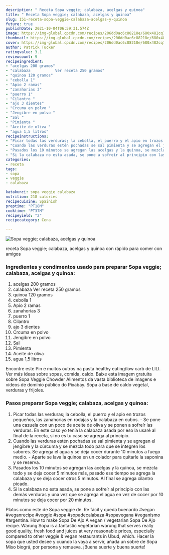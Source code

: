 ```yaml
---
description: " Receta Sopa veggie; calabaza, acelgas y quinoa"
title: " Receta Sopa veggie; calabaza, acelgas y quinoa"
slug: 151-receta-sopa-veggie-calabaza-acelgas-y-quinoa
future: true
publishDate: 2021-10-04T06:59:31.574Z
image: https://img-global.cpcdn.com/recipes/206dd0ac6c88218e/680x482cq70/sopa-veggie-calabaza-acelgas-y-quinoa-foto-principal.jpg
thumbnail: https://img-global.cpcdn.com/recipes/206dd0ac6c88218e/680x482cq70/sopa-veggie-calabaza-acelgas-y-quinoa-foto-principal.jpg
cover: https://img-global.cpcdn.com/recipes/206dd0ac6c88218e/680x482cq70/sopa-veggie-calabaza-acelgas-y-quinoa-foto-principal.jpg
author: Patrick Tucker
ratingvalue: 3.1
reviewcount: 9
recipeingredient:
- "acelgas 200 gramos"
- "calabaza           Ver receta 250 gramos"
- "quinoa 120 gramos"
- "cebolla 1"
- "Apio 2 ramas"
- "zanahorias 3"
- "puerro 1"
- "Cilantro "
- "ajo 3 dientes"
- "Crcuma en polvo "
- "Jengibre en polvo "
- "Sal "
- "Pimienta "
- "Aceite de oliva "
- "agua 1,5 litros"
recipeinstructions:
- "Picar todas las verduras; la cebolla, el puerro y el apio en trozos pequeños, las zanahorias en rodajas y la calabaza en cubos.  Se pone una cazuela con un poco de aceite de oliva y se ponen a sofreír las verduras. En este caso yo tenía la calabaza asada por eso la usaré al final de la receta, si no es tu caso se agrega al principio."
- "Cuando las verduras estén pochadas se sal pimienta y se agregan el jengibre y la cúrcuma y se mezcla todo para que se integren los sabores. Se agrega el agua y se deja cocer durante 10 minutos a fuego medio. Aparte se lava la quinoa en un colador para quitarle la saponina y se reserva."
- "Pasados los 10 minutos se agregan las acelgas y la quinoa, se mezcla todo y se deja cocer 5 minutos más, pasado ese tiempo se agrega la calabaza y se deja cocer otros 5 minutos. Al final se agrega cilantro picado."
- "Si la calabaza no esta asada, se pone a sofreír al principio con las demás verduras y una vez que se agrega el agua en vez de cocer por 10 minutos se deja cocer por 20 minutos."
categories:
- receta
tags:
- sopa
- veggie
- calabaza

katakunci: sopa veggie calabaza 
nutrition: 218 calories
recipecuisine: Spainish
preptime: "PT18M"
cooktime: "PT37M"
recipeyield: "2"
recipecategory: Cena

---
```



![Sopa veggie; calabaza, acelgas y quinoa](https://img-global.cpcdn.com/recipes/206dd0ac6c88218e/680x482cq70/sopa-veggie-calabaza-acelgas-y-quinoa-foto-principal.jpg)

receta Sopa veggie; calabaza, acelgas y quinoa con rápido para comer con amigos

<!--inarticleads1-->

### Ingredientes y condimentos usado para preparar Sopa veggie; calabaza, acelgas y quinoa:

1. acelgas 200 gramos
1. calabaza           Ver receta 250 gramos
1. quinoa 120 gramos
1. cebolla 1
1. Apio 2 ramas
1. zanahorias 3
1. puerro 1
1. Cilantro 
1. ajo 3 dientes
1. Crcuma en polvo 
1. Jengibre en polvo 
1. Sal 
1. Pimienta 
1. Aceite de oliva 
1. agua 1,5 litros

Encontre este Pin e muitos outros na pasta healthy eating/low carb de LILI. Ver más ideas sobre sopas, comida, caldo. Baixe esta imagem gratuita sobre Sopa Veggie Chowder Alimentos da vasta biblioteca de imagens e vídeos de domínio público do Pixabay. Sopa a base de caldo vegetal, verduras y frijoles. 

<!--inarticleads2-->

### Pasos preparar Sopa veggie; calabaza, acelgas y quinoa:

1. Picar todas las verduras; la cebolla, el puerro y el apio en trozos pequeños, las zanahorias en rodajas y la calabaza en cubos.  - Se pone una cazuela con un poco de aceite de oliva y se ponen a sofreír las verduras. En este caso yo tenía la calabaza asada por eso la usaré al final de la receta, si no es tu caso se agrega al principio.
1. Cuando las verduras estén pochadas se sal pimienta y se agregan el jengibre y la cúrcuma y se mezcla todo para que se integren los sabores. Se agrega el agua y se deja cocer durante 10 minutos a fuego medio. - Aparte se lava la quinoa en un colador para quitarle la saponina y se reserva.
1. Pasados los 10 minutos se agregan las acelgas y la quinoa, se mezcla todo y se deja cocer 5 minutos más, pasado ese tiempo se agrega la calabaza y se deja cocer otros 5 minutos. Al final se agrega cilantro picado.
1. Si la calabaza no esta asada, se pone a sofreír al principio con las demás verduras y una vez que se agrega el agua en vez de cocer por 10 minutos se deja cocer por 20 minutos.


Platos como este de Sopa veggie de. Re fácil y queda buenardo #vegan #veganrecipe #veggie #sopa #sopadecalabaza #sopavegana #veganismo #argentina. How to make Sopa De Ajo A vegan / vegetarian Sopa De Ajo recipe. Warung Sopa is a.fantastic vegetarian warung that serves really good quality, fresh food and juices at very reasonable prices, especially compared to other veggie &amp; vegan restaurants in Ubud, which. Hacer la sopa que usted desee y cuando la vaya a servir, añada un sobre de Sopa Miso biográ, por persona y remueva. 
¡Buena suerte y buena suerte!

